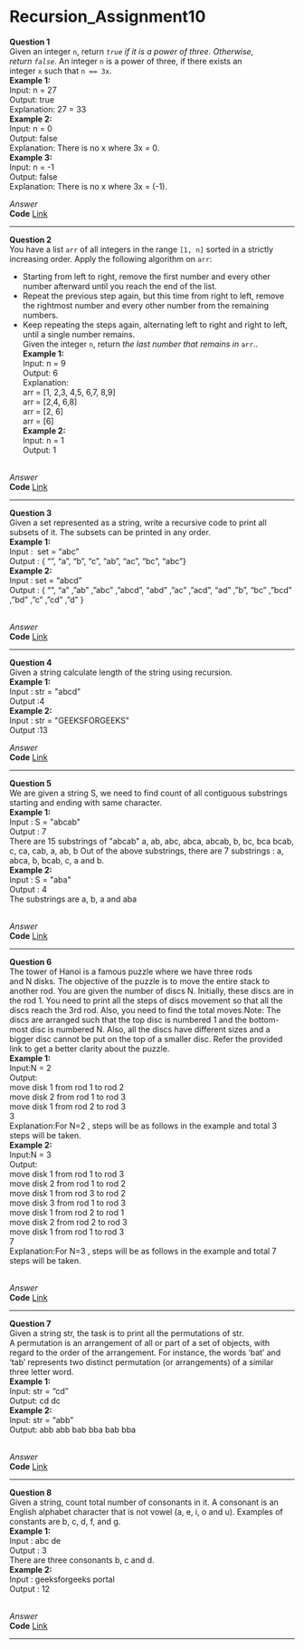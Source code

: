 # Recursion_Assignment10
**Question 1**<br>
Given an integer `n`, return *`true` if it is a power of three. Otherwise, return `false`*.
An integer `n` is a power of three, if there exists an integer `x` such that `n == 3x`.<br>
**Example 1:**<br>
Input: n = 27<br>
Output: true<br>
Explanation: 27 = 33<br>
**Example 2:**<br>
Input: n = 0<br>
Output: false<br>
Explanation: There is no x where 3x = 0.<br>
**Example 3:**<br>
Input: n = -1<br>
Output: false<br>
Explanation: There is no x where 3x = (-1).<br>

*Answer*<br>
**Code** [Link](https://github.com/Srijana1425/Recursion_Assignment10/blob/main/ans1.js)<br>
************************************************************************************************
**Question 2**<br>
You have a list `arr` of all integers in the range `[1, n]` sorted in a strictly increasing order. Apply the following algorithm on `arr`:<br>
- Starting from left to right, remove the first number and every other number afterward until you reach the end of the list.<br>
- Repeat the previous step again, but this time from right to left, remove the rightmost number and every other number from the remaining numbers.<br>
- Keep repeating the steps again, alternating left to right and right to left, until a single number remains.<br>
Given the integer `n`, return *the last number that remains in* `arr`..<br>
**Example 1:**<br>
Input: n = 9<br>
Output: 6<br>
Explanation:<br>
arr = [1, 2,3, 4,5, 6,7, 8,9]<br>
arr = [2,4, 6,8]<br>
arr = [2, 6]<br>
arr = [6]<br>
**Example 2:**<br>
Input: n = 1<br>
Output: 1<br><br>

*Answer*<br>
**Code** [Link](https://github.com/Srijana1425/Recursion_Assignment10/blob/main/ans2.js)<br>
************************************************************************************************
**Question 3**<br>
Given a set represented as a string, write a recursive code to print all subsets of it. The subsets can be printed in any order.<br>
**Example 1:**<br>
Input :  set = “abc”<br>
Output : { “”, “a”, “b”, “c”, “ab”, “ac”, “bc”, “abc”}<br>
**Example 2:**<br>
Input : set = “abcd”<br>
Output : { “”, “a” ,”ab” ,”abc” ,”abcd”, “abd” ,”ac” ,”acd”, “ad” ,”b”, “bc” ,”bcd” ,”bd” ,”c” ,”cd” ,”d” }<br><br>

*Answer*<br>
**Code** [Link](https://github.com/Srijana1425/Recursion_Assignment10/blob/main/ans3.js)<br>
************************************************************************************************
**Question 4**<br>
Given a string calculate length of the string using recursion.<br>
**Example 1:**<br>
Input : str = "abcd"<br>
Output :4<br>
**Example 2:**<br>
Input : str = "GEEKSFORGEEKS"<br>
Output :13<br>

*Answer*<br>
**Code** [Link](https://github.com/Srijana1425/Recursion_Assignment10/blob/main/ans4.js)<br>
************************************************************************************************
**Question 5**<br>
We are given a string S, we need to find count of all contiguous substrings starting and ending with same character.<br>
**Example 1:**<br>
Input  : S = "abcab"<br>
Output : 7<br>
There are 15 substrings of "abcab"
a, ab, abc, abca, abcab, b, bc, bca
bcab, c, ca, cab, a, ab, b
Out of the above substrings, there
are 7 substrings : a, abca, b, bcab,
c, a and b.<br>
**Example 2:**<br>
Input  : S = "aba"<br>
Output : 4<br>
The substrings are a, b, a and aba<br><br>

*Answer*<br>
**Code** [Link](https://github.com/Srijana1425/Recursion_Assignment10/blob/main/ans5.js)<br>
************************************************************************************************
**Question 6**<br>
The tower of Hanoi is a famous puzzle where we have three rods and N disks. The objective of the puzzle is to move the entire stack to another rod. You are given the number of discs N. Initially, these discs are in the rod 1. You need to print all the steps of discs movement so that all the discs reach the 3rd rod. Also, you need to find the total moves.Note: The discs are arranged such that the top disc is numbered 1 and the bottom-most disc is numbered N. Also, all the discs have different sizes and a bigger disc cannot be put on the top of a smaller disc. Refer the provided link to get a better clarity about the puzzle.<br>
**Example 1:**<br>
Input:N = 2<br>
Output:<br>
move disk 1 from rod 1 to rod 2<br>
move disk 2 from rod 1 to rod 3<br>
move disk 1 from rod 2 to rod 3<br>
3<br>
Explanation:For N=2 , steps will be
as follows in the example and total
3 steps will be taken.<br>
**Example 2:**<br>
Input:N = 3<br>
Output:<br>
move disk 1 from rod 1 to rod 3<br>
move disk 2 from rod 1 to rod 2<br>
move disk 1 from rod 3 to rod 2<br>
move disk 3 from rod 1 to rod 3<br>
move disk 1 from rod 2 to rod 1<br>
move disk 2 from rod 2 to rod 3<br>
move disk 1 from rod 1 to rod 3<br>
7<br>
Explanation:For N=3 , steps will be
as follows in the example and total
7 steps will be taken.<br><br>

*Answer*<br>
**Code** [Link](https://github.com/Srijana1425/Recursion_Assignment10/blob/main/ans6.js)<br>
************************************************************************************************
**Question 7**<br>
Given a string str, the task is to print all the permutations of str. A permutation is an arrangement of all or part of a set of objects, with regard to the order of the arrangement. For instance, the words ‘bat’ and ‘tab’ represents two distinct permutation (or arrangements) of a similar three letter word.<br>
**Example 1:**<br>
Input: str = “cd”<br>
Output: cd dc<br>
**Example 2:**<br>
Input: str = “abb”<br>
Output: abb abb bab bba bab bba<br><br>

*Answer*<br>
**Code** [Link](https://github.com/Srijana1425/Recursion_Assignment10/blob/main/ans7.js)<br>
************************************************************************************************
**Question 8**<br>
Given a string, count total number of consonants in it. A consonant is an English alphabet character that is not vowel (a, e, i, o and u). Examples of constants are b, c, d, f, and g.<br>
**Example 1:**<br>
Input : abc de<br>
Output : 3<br>
There are three consonants b, c and d.<br>
**Example 2:**<br>
Input : geeksforgeeks portal<br>
Output : 12<br><br>

*Answer*<br>
**Code** [Link](https://github.com/Srijana1425/Recursion_Assignment10/blob/main/ans8.js)<br>
************************************************************************************************
